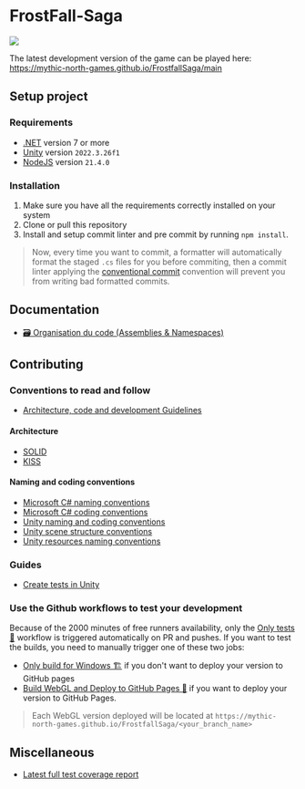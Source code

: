 # FrostFall-Saga
<img src="https://mythic-north-games.github.io/FrostfallSaga/coverage/Report/badge_shieldsio_linecoverage_orange.svg">

The latest development version of the game can be played here: <a href="https://mythic-north-games.github.io/FrostfallSaga/main"  target="_blank">https://mythic-north-games.github.io/FrostfallSaga/main</a>

## Setup project

### Requirements

- [.NET](https://dotnet.microsoft.com/en-us/download) version 7 or more
- [Unity](https://unity.com/download) version `2022.3.26f1`
- [NodeJS](https://nodejs.org/dist/v21.4.0/) version `21.4.0`

### Installation

1. Make sure you have all the requirements correctly installed on your system
2. Clone or pull this repository
3. Install and setup commit linter and pre commit by running `npm install`.

> Now, every time you want to commit, a formatter will automatically format the staged `.cs` files for you before commiting, then a commit linter applying the [conventional commit](https://www.conventionalcommits.org/en/v1.0.0/) convention will prevent you from writing bad formatted commits.

## Documentation

- [🗃️ Organisation du code (Assemblies & Namespaces)](https://frostfall-saga.atlassian.net/wiki/spaces/FUSYB/pages/34603009/Organisation+du+code+Assemblies+Namespaces)

## Contributing

### Conventions to read and follow

- [Architecture, code and development Guidelines](https://frostfall-saga.atlassian.net/wiki/spaces/FUSYB/pages/23298453/Architecture+code+and+development+Guidelines)

#### Architecture

- [SOLID](https://www.digitalocean.com/community/conceptual-articles/s-o-l-i-d-the-first-five-principles-of-object-oriented-design)
- [KISS](https://medium.com/@symflower/programming-principle-kiss-keep-it-simple-stupid-c428784acb71)

#### Naming and coding conventions

- [Microsoft C# naming conventions](https://learn.microsoft.com/en-us/dotnet/csharp/fundamentals/coding-style/identifier-names)
- [Microsoft C# coding conventions](https://learn.microsoft.com/en-us/dotnet/csharp/fundamentals/coding-style/coding-conventions)
- [Unity naming and coding conventions](https://unity.com/how-to/naming-and-code-style-tips-c-scripting-unity)
- [Unity scene structure conventions](https://github.com/justinwasilenko/Unity-Style-Guide?tab=readme-ov-file#29-scene-structure)
- [Unity resources naming conventions](https://github.com/justinwasilenko/Unity-Style-Guide?tab=readme-ov-file#4-asset-naming-conventions)

### Guides

- [Create tests in Unity](https://frostfall-saga.atlassian.net/wiki/spaces/FUSYB/pages/33456129/Cr+er+des+tests+sur+Unity)

### Use the Github workflows to test your development

Because of the 2000 minutes of free runners availability, only the [Only tests 🧪](https://github.com/Mythic-North-Games/FrostallSaga/actions/workflows/test.yml) workflow is triggered automatically on PR and pushes.
If you want to test the builds, you need to manually trigger one of these two jobs:
- [Only build for Windows 🏗️](https://github.com/Mythic-North-Games/FrostallSaga/actions/workflows/build-windows.yml) if you don't want to deploy your version to GitHub pages
- [Build WebGL and Deploy to GitHub Pages 🚀](https://github.com/Mythic-North-Games/FrostallSaga/actions/workflows/build-webgl-and-deploy.yml) if you want to deploy your version to GitHub Pages.

> Each WebGL version deployed will be located at `https://mythic-north-games.github.io/FrostfallSaga/<your_branch_name>`

## Miscellaneous

- [Latest full test coverage report](https://mythic-north-games.github.io/FrostfallSaga/coverage/Report/)
